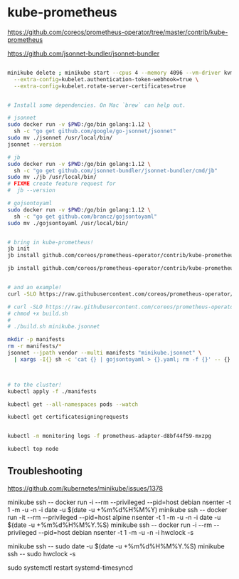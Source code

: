 # kube-prometheus

https://github.com/coreos/prometheus-operator/tree/master/contrib/kube-prometheus

https://github.com/jsonnet-bundler/jsonnet-bundler



```bash

minikube delete ; minikube start --cpus 4 --memory 4096 --vm-driver kvm2 \
  --extra-config=kubelet.authentication-token-webhook=true \
  --extra-config=kubelet.rotate-server-certificates=true


# Install some dependencies. On Mac `brew` can help out.

# jsonnet
sudo docker run -v $PWD:/go/bin golang:1.12 \
  sh -c "go get github.com/google/go-jsonnet/jsonnet"
sudo mv ./jsonnet /usr/local/bin/
jsonnet --version

# jb
sudo docker run -v $PWD:/go/bin golang:1.12 \
  sh -c "go get github.com/jsonnet-bundler/jsonnet-bundler/cmd/jb"
sudo mv ./jb /usr/local/bin/
# FIXME create feature request for
#  jb --version

# gojsontoyaml
sudo docker run -v $PWD:/go/bin golang:1.12 \
  sh -c "go get github.com/brancz/gojsontoyaml"
sudo mv ./gojsontoyaml /usr/local/bin/


# bring in kube-prometheus!
jb init
jb install github.com/coreos/prometheus-operator/contrib/kube-prometheus/jsonnet/kube-prometheus

jb install github.com/coreos/prometheus-operator/contrib/kube-prometheus/jsonnet/kube-prometheus/@v0.29.0


# and an example!
curl -SLO https://raw.githubusercontent.com/coreos/prometheus-operator/master/contrib/kube-prometheus/examples/minikube.jsonnet

# curl -SLO https://raw.githubusercontent.com/coreos/prometheus-operator/master/contrib/kube-prometheus/build.sh
# chmod +x build.sh
# 
# ./build.sh minikube.jsonnet

mkdir -p manifests
rm -r manifests/*
jsonnet --jpath vendor --multi manifests "minikube.jsonnet" \
  | xargs -I{} sh -c 'cat {} | gojsontoyaml > {}.yaml; rm -f {}' -- {}



# to the cluster!
kubectl apply -f ./manifests

kubectl get --all-namespaces pods --watch

kubectl get certificatesigningrequests


kubectl -n monitoring logs -f prometheus-adapter-d8bf44f59-mxzpg

kubectl top node

```


## Troubleshooting

https://github.com/kubernetes/minikube/issues/1378

minikube ssh -- docker run -i --rm --privileged --pid=host debian nsenter -t 1 -m -u -n -i date -u $(date -u +%m%d%H%M%Y)
minikube ssh -- docker run -it --rm --privileged --pid=host alpine nsenter -t 1 -m -u -n -i date -u $(date -u +%m%d%H%M%Y.%S)
minikube ssh -- docker run -i --rm --privileged --pid=host debian nsenter -t 1 -m -u -n -i hwclock -s

minikube ssh -- sudo date -u $(date -u +%m%d%H%M%Y.%S)
minikube ssh -- sudo hwclock -s

sudo systemctl restart systemd-timesyncd
